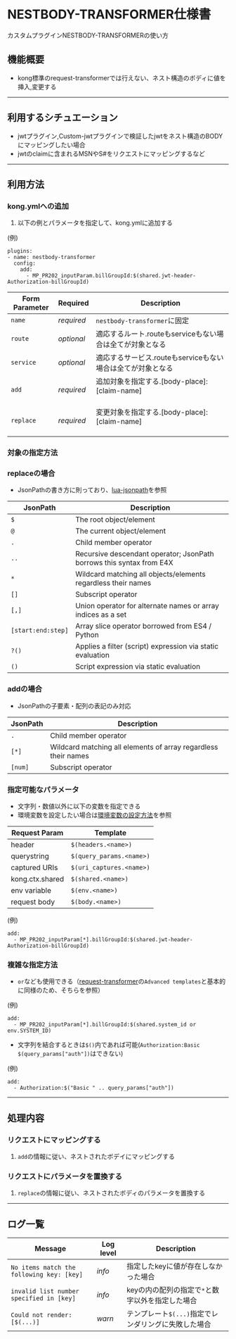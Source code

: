 # NESTBODY-TRANSFORMER仕様書
カスタムプラグインNESTBODY-TRANSFORMERの使い方

## 機能概要
- kong標準のrequest-transformerでは行えない、ネスト構造のボディに値を挿入,変更する

---
## 利用するシチュエーション
- jwtプラグイン,Custom-jwtプラグインで検証したjwtをネスト構造のBODYにマッピングしたい場合
- jwtのclaimに含まれるMSNやS#をリクエストにマッピングするなど

---
## 利用方法
### kong.ymlへの追加
1. 以下の例とパラメータを指定して、kong.ymlに追加する

(例)
```
plugins:
- name: nestbody-transformer
  config: 
    add:
      - MP_PR202_inputParam.billGroupId:$(shared.jwt-header-Authorization-billGroupId)
```

|Form Parameter           | Required   | Description                                                       |
|-------------------------|------------|-------------------------------------------------------------------|
| `name`                  | *required* |`nestbody-transformer`に固定                                             |
| `route`                 | *optional* |適応するルート.routeもserviceもない場合は全てが対象となる　　　　　　　　　　 |
| `service`               | *optional* |適応するサービス.routeもserviceもない場合は全てが対象となる　　　　　　      |
| `add`                   | *required* |追加対象を指定する.[body-place]:[claim-name] 　　　　　　　　　　　　 　　 |
| `replace`               | *required* |変更対象を指定する.[body-place]:[claim-name] 　　　　　　　　　　　　 　　 |


### 対象の指定方法
### replaceの場合
- JsonPathの書き方に則っており、[lua-jsonpath](https://github.com/hy05190134/lua-jsonpath)を参照

JsonPath            | Description
--------------------|------------
`$`                 | The root object/element
`@`                 | The current object/element
`.`                 | Child member operator
`..`                | Recursive descendant operator; JsonPath borrows this syntax from E4X
`*`                 | Wildcard matching all objects/elements regardless their names
`[]`                | Subscript operator
`[,]`               | Union operator for alternate names or array indices as a set
`[start:end:step]`  | Array slice operator borrowed from ES4 / Python
`?()`               | Applies a filter (script) expression via static evaluation
`()`                | Script expression via static evaluation 

### addの場合
- JsonPathの子要素・配列の表記のみ対応

JsonPath            | Description
--------------------|------------
`.`                 | Child member operator
`[*]`               | Wildcard matching all elements of array regardless their names
`[num]`             | Subscript operator


### 指定可能なパラメータ
- 文字列・数値以外に以下の変数を指定できる
- 環境変数を設定したい場合は[環境変数の設定方法](../usage/how-to-set-env-variable.md)を参照

| Request Param      | Template
| ------------------ | -----------
| header             | `$(headers.<name>)`
| querystring        | `$(query_params.<name>)`
| captured URIs      | `$(uri_captures.<name>)`
| kong.ctx.shared    | `$(shared.<name>)`
| env variable       | `$(env.<name>)`
| request body       | `$(body.<name>)`

(例)
```
add:
  - MP_PR202_inputParam[*].billGroupId:$(shared.jwt-header-Authorization-billGroupId)
```


### 複雑な指定方法
- `or`なども使用できる（[request-transformer](https://docs.konghq.com/hub/kong-inc/request-transformer/)の`Advanced templates`と基本的に同様のため、そちらを参照）

(例)
```
add:
  - MP_PR202_inputParam[*].billGroupId:$(shared.system_id or env.SYSTEM_ID)
```

- 文字列を結合するときは`$()`内であれば可能(`Authorization:Basic $(query_params["auth"])`はできない)

(例)
```
add:
  - Authorization:$("Basic " .. query_params["auth"])
```

---
## 処理内容
### リクエストにマッピングする
1. `add`の情報に従い、ネストされたボデイにマッピングする

### リクエストにパラメータを置換する
1. `replace`の情報に従い、ネストされたボディのパラメータを置換する

---
## ログ一覧

|Message                                            | Log level  | Description                                 |
|---------------------------------------------------|------------|---------------------------------------------|
| `No items match the following key: [key]`         | *info*     |指定したkeyに値が存在しなかった場合               |
| `invalid list number specified in [key]`          | *info*     |keyの内の配列の指定で`*`と数字以外を指定した場合    |
| `Could not render: [$(...)]`                      | *warn*     |テンプレート`$(...)`指定でレンダリングに失敗した場合|
